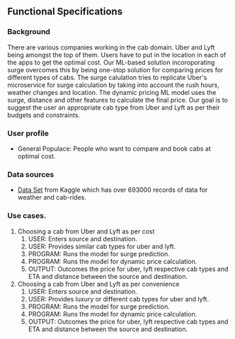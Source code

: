 ## Functional Specifications 


### Background  
There are various companies working in the cab domain. Uber and Lyft being amongst the top of them. Users have to put in the location in each of the apps to get the optimal cost. Our ML-based solution incoroporating surge overcomes this by being one-stop solution for comparing prices for different types of cabs. The surge calulation tries to replicate Uber's microservice for surge calculation by taking into account the rush hours, weather changes and location. The dynamic pricing ML model uses the surge, distance and other features to calculate the final price. Our goal is to suggest the user an appropriate cab type from Uber and Lyft as per their budgets and constraints.


### User profile  
- General Populace: People who want to compare and book cabs at optimal cost.


### Data sources
- [Data Set](https://www.kaggle.com/ravi72munde/uber-lyft-cab-prices) from Kaggle which has over 693000 records of data for weather and cab-rides. 


### Use cases.   

<ol>
<li>Choosing a cab from Uber and Lyft as per cost
  <ol>
    <li>USER: Enters source and destination.</li>
    <li>USER: Provides similar cab types for uber and lyft.</li>
    <li>PROGRAM: Runs the model for surge prediction.</li>
    <li>PROGRAM: Runs the model for dynamic price calculation.</li>
    <li>OUTPUT: Outcomes the price for uber, lyft respective cab types and ETA and distance between the source and destination.</li>
  </ol>
</li> 
  
  
<li>Choosing a cab from Uber and Lyft as per convenience 
  <ol>
    <li>USER: Enters source and destination.</li>
    <li>USER: Provides luxury or different cab types for uber and lyft.</li>
    <li>PROGRAM: Runs the model for surge prediction.</li>
    <li>PROGRAM: Runs the model for dynamic price calculation.</li>
    <li>OUTPUT: Outcomes the price for uber, lyft respective cab types and ETA and distance between the source and destination.</li>
  </ol>
</li>
</ol>
